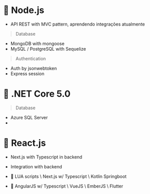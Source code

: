 # 🌟 Node.js
- API REST with MVC pattern, aprendendo integrações atualmente
> Database
- MongoDB with mongoose
- MySQL / PostgreSQL with Sequelize
> Authentication
- Auth by jsonwebtoken
- Express session
# 🌟 .NET Core 5.0
> Database
- Azure SQL Server
- 

# 🌟 React.js
- Next.js with Typescript in backend
- Integration with backend

- 👀 LUA scripts \ Next.js w/ Typescript \ Kotlin Springboot
- 👀 AngularJS w/ Typescript \ VueJS \ EmberJS \ Flutter 
